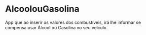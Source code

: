 # AlcoolouGasolina
App que ao inserir os valores dos combustíveis, irá lhe informar se compensa usar Álcool ou Gasolina no seu veículo.
